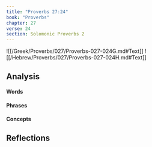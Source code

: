 ```yaml
---
title: "Proverbs 27:24"
book: "Proverbs"
chapter: 27
verse: 24
section: Solomonic Proverbs 2
---
```

![[/Greek/Proverbs/027/Proverbs-027-024G.md#Text]]
![[/Hebrew/Proverbs/027/Proverbs-027-024H.md#Text]]

## Analysis

#### Words

#### Phrases

#### Concepts

## Reflections
